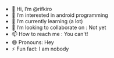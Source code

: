 - 👋 Hi, I’m @rifkiro
- 👀 I’m interested in android programming
- 🌱 I’m currently learning (a lot)
- 💞️ I’m looking to collaborate on : Not yet
- 📫 How to reach me : You can't!
- 😄 Pronouns: Hey
- ⚡ Fun fact: I am nobody

<!---
rifkiro/rifkiro is a ✨ special ✨ repository because its `README.md` (this file) appears on your GitHub profile.
You can click the Preview link to take a look at your changes.
--->

